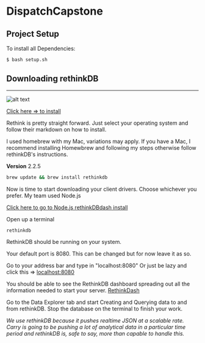 # DispatchCapstone

## Project Setup
To install all Dependencies:
```bash
$ bash setup.sh
```

## Downloading rethinkDB
----
[logo]: https://platzi.com/blog/content/images/2015/03/rethinkdb.png
![alt text][logo]


[Click here => to install](https://www.rethinkdb.com)

Rethink is pretty straight forward. Just select your operating system and follow their markdown on how to install.

I used homebrew with my Mac, variations may apply. If you have a Mac, I recommend installing Homewbrew and following my steps otherwise follow rethinkDB's instructions.

**Version** 2.2.5
```sh
brew update && brew install rethinkdb
```

Now is time to start downloading your client drivers. Choose whichever you prefer. My team used Node.js 

[Click here to go to Node.js rethinkDBdash install](https://github.com/neumino/rethinkdbdash)

Open up a terminal

```sh
rethinkdb
```
RethinkDB should be running on your system.

Your default port is 8080. This can be changed but for now leave it as so.

Go to your address bar and type in "localhost:8080" Or just be lazy and click this => [localhost:8080](http://localhost:8080)

You should be able to see the RethinkDB dashboard spreading out all the information needed to start your server.
[RethinkDash](http://i.imgur.com/BCpcIwg.png)

Go to the Data Explorer tab and start Creating and Querying data to and from rethinkDB. Stop the database on the terminal to finish your work.

*We use rethinkDB because it pushes realtime JSON at a scalable rate. Carry is going to be pushing a lot of analytical data in a particular time period and rethinkDB is, safe to say, more than capable to handle this.*